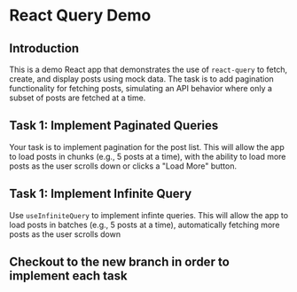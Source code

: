 # React Query Demo

## Introduction

This is a demo React app that demonstrates the use of `react-query` to fetch, create, and display posts using mock data. The task is to add pagination functionality for fetching posts, simulating an API behavior where only a subset of posts are fetched at a time.

## Task 1: Implement Paginated Queries

Your task is to implement pagination for the post list. This will allow the app to load posts in chunks (e.g., 5 posts at a time), with the ability to load more posts as the user scrolls down or clicks a "Load More" button.

## Task 1: Implement Infinite Query

Use `useInfiniteQuery` to implement infinte queries. This will allow the app to load posts in batches (e.g., 5 posts at a time), automatically fetching more posts as the user scrolls down

## Checkout to the new branch in order to implement each task
